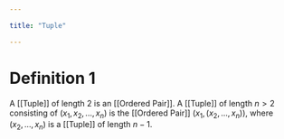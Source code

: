 ```yaml
---

title: "Tuple"

---
```

# Definition 1
A [[Tuple]] of length $2$ is an [[Ordered Pair]]. A [[Tuple]] of length $n > 2$ consisting of $(x_{1}, x_{2}, ..., x_{n})$ is the [[Ordered Pair]] $(x_{1}, (x_{2}, \dots, x_{n}))$, where $(x_{2}, \dots, x_n)$ is a [[Tuple]] of length $n-1$.